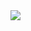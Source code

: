 <img src="https://capsule-render.vercel.app/api?type=venom&color=bfadd7&height=200&section=header&text=Call%20me%20yuha122&strokeWidth=1&stroke=7e59af&fontColor=ffffff&fontSize=70" />


